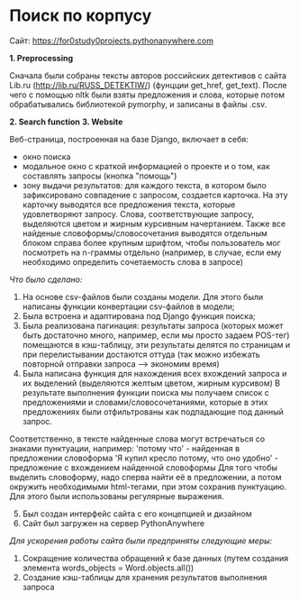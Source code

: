 # Поиск по корпусу
Сайт: https://for0study0projects.pythonanywhere.com

**1. Preprocessing**
   
   Сначала были собраны тексты авторов российских детективов с сайта Lib.ru (http://lib.ru/RUSS_DETEKTIW/) (фунцции get_href, get_text).
   После чего с помощью nltk были взяты предложения и слова, которые потом обрабатывались библиотекой pymorphy, и записаны в файлы .csv.

**2. Search function**
**3. Website**

Веб-страница, построенная на базе Django, включает в себя:
- окно поиска
- модальное окно с краткой информацией о проекте и о том, как составлять запросы (кнопка "помощь")
- зону выдачи результатов: для каждого текста, в котором было зафиксировано совпадение с запросом, создается карточка. На эту карточку выводятся все предложения текста, которые удовлетворяют запросу. Слова, соответствующие запросу, выделяются цветом и жирным курсивным начертанием. Также все найденые словоформы/словосочетания выводятся отдельным блоком справа более крупным шрифтом, чтобы пользователь мог посмотреть на n-граммы отдельно (например, в случае, если ему необходимо определить сочетаемость слова в запросе)

*Что было сделано:*
1) На основе csv-файлов были созданы модели. Для этого были написаны функции конвертации csv-файлов в модели;
2) Была встроена и адаптирована под Django функция поиска;
3) Была реализована пагинация: результаты запроса (которых может быть достаточно много, например, если мы просто задаем POS-тег) помещаются в кэш-таблицу, эти результаты делятся по страницам и при перелистывании достаются оттуда (так можно избежать повторной отправки запроса —> экономим время)
4) Была написана функция для нахождения всех вхождений запроса и их выделений (выделяются желтым цветом, жирным курсивом)
В результате выполнения функции поиска мы получаем список с предложениями и словами/словосочетаниями, которые в этих предложениях были отфильтрованы как подпадающие под данный запрос.

Соответственно, в тексте найденные слова могут встречаться со знаками пунктуации, например:
'потому что' - найденная в предложении словоформа
'Я купил кресло потому, что оно удобно'  - предложение с вхождением найденной словоформы
Для того чтобы выделить словоформу, надо сперва найти её в предложении, а потом окружить необходимыми html-тегами, при этом сохранив пунктуацию. Для этого были использованы регулярные выражения.

5) Был создан интерфейс сайта с его концепцией и дизайном
6) Сайт был загружен на сервер PythonAnywhere

*Для ускорения работы сайта были предприняты следующие меры:*
1) Сокращение количества обращений к базе данных (путем создания элемента words_objects = Word.objects.all())
2) Создание кэш-таблицы для хранения результатов выполнения запроса
